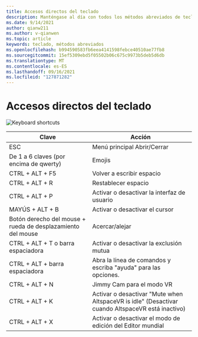 ```yaml
---
title: Accesos directos del teclado
description: Manténgase al día con todos los métodos abreviados de teclado disponibles y las acciones que admite la aplicación AltspaceVR.
ms.date: 9/14/2021
author: qianw211
ms.author: v-qianwen
ms.topic: article
keywords: teclado, métodos abreviados
ms.openlocfilehash: b994590583fb6eea4141598febce40510ae77fb8
ms.sourcegitcommit: 15ef5309ebd5f05502b06c675c9973b5deb5d6db
ms.translationtype: MT
ms.contentlocale: es-ES
ms.lasthandoff: 09/16/2021
ms.locfileid: "127871282"
---
```

# <a name="keyboard-shortcuts"></a>Accesos directos del teclado

<img src="images\keyboard-shortcuts.png" alt="Keyboard shortcuts">

| Clave | Acción |
|---|---|
| ESC | Menú principal Abrir/Cerrar |
| De 1 a 6 claves (por encima de qwerty) | Emojis |
| CTRL + ALT + F5 | Volver a escribir espacio |
| CTRL + ALT + R | Restablecer espacio |
| CTRL + ALT + P | Activar o desactivar la interfaz de usuario |
| MAYÚS + ALT + B | Activar o desactivar el cursor |
| Botón derecho del mouse + rueda de desplazamiento del mouse | Acercar/alejar |
| CTRL + ALT + T o barra espaciadora | Activar o desactivar la exclusión mutua |
| CTRL + ALT + barra espaciadora | Abra la línea de comandos y escriba "ayuda" para las opciones. |
| CTRL + ALT + N | Jimmy Cam para el modo VR |
| CTRL + ALT + K | Activar o desactivar "Mute when AltspaceVR is idle" (Desactivar cuando AltspaceVR está inactivo) |
| CTRL + ALT + X | Activar o desactivar el modo de edición del Editor mundial |
